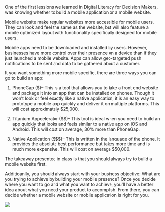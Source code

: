 One of the first lessions we learned in Digital Literacy for Decision Makers, was knowing whether to build a mobile application or a mobile website.

Mobile website make regular websites more accessible for mobile users.  They can look and feel the same as the website, but will also feature a mobile optimized layout with functionality specifically designed for mobile users.

Mobile apps need to be downloaded and installed by users.  However, businesses have more control over their presence on a device than if they just launched a mobile website. Apps can allow geo-targeted push notifications to be sent and data to be gathered about a customer.

It you want something more mobile specific, there are three ways you can go to build an app:

1) PhoneGap ($)– This is a tool that allows you to take a front end website and package it into an app that can be installed on phones.  Though it won’t look or feel exactly like a native application, it is an easy way to prototype a mobile app quickly and deliver it on multiple platforms. This will cost approximately $25,000.

2) Titanium Appcelerator ($$)– This tool is ideal when you need to build an app quickly that looks and feels similar to a native app on iOS and Android.  This will cost on average, 30% more than PhoneGap.

3) Native Application ($$$)– This is written in the language of the phone.  It provides the absolute best performance but takes more time and is much more expensive.  This will cost on average $50,000.


The takeaway presented in class is that you should always try to build a mobile website first.  

Additioanlly, you should always start with your business objective: What are you trying to achieve by building your mobile presence? Once you decide where you want to go and what you want to achieve, you'll have a better idea about what you need your product to accomplish.  From there, you can decide whether a mobile website or mobile application is right for you.


![](http://hswsolutions.com/images/banners/mobile-screens.jpg)
